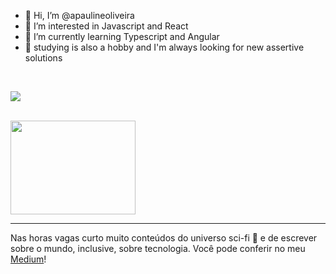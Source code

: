 - 👋 Hi, I’m @apaulineoliveira
- 👀 I’m interested in Javascript and React
- 🌱 I’m currently learning Typescript and Angular 
- 📝 studying is also a hobby and I'm always looking for new assertive solutions
<br>

<!---
apaulineoliveira/apaulineoliveira is a ✨ special ✨ repository because its `README.md` (this file) appears on your GitHub profile.
You can click the Preview link to take a look at your changes.
--->
[<img src="https://img.shields.io/badge/linkedin-%230077B5.svg?&style=for-the-badge&logo=linkedin&logoColor=white" />](https://www.linkedin.com/in/pauline-oliveira-220584200/) 

<br>
<img width="200px" height="150px" src="https://miro.medium.com/max/960/1*ulD6na_hQsXA5uC0acoteA.png"/>
</br><hr>

<p>Nas horas vagas curto muito conteúdos do universo sci-fi 🤖 e de escrever sobre o mundo, inclusive, sobre tecnologia. Você pode conferir no meu <a href="https://paulineoliveira.medium.com/">Medium</a>!
